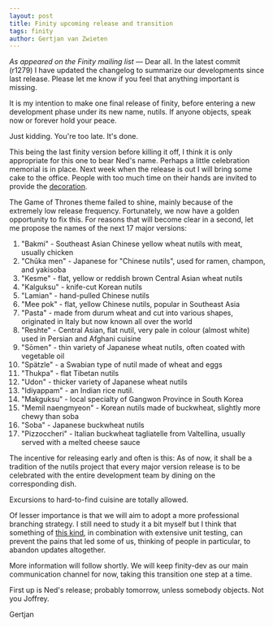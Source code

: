 ```yaml
---
layout: post
title: Finity upcoming release and transition
tags: finity
author: Gertjan van Zwieten
---
```


_As appeared on the Finity mailing list_ &mdash; Dear all. In the latest commit
(r1279) I have updated the changelog to summarize our developments since last
release. Please let me know if you feel that anything important is missing.

It is my intention to make one final release of finity, before entering a new
development phase under its new name, nutils. If anyone objects, speak now or
forever hold your peace.

Just kidding. You're too late. It's done.

This being the last finity version before killing it off, I think it is only
appropriate for this one to bear Ned's name. Perhaps a little celebration
memorial is in place. Next week when the release is out I will bring some cake
to the office. People with too much time on their hands are invited to provide
the [decoration](http://notyourmommascookie.com/2012/04/game-of-thrones-cake-pops/).

The Game of Thrones theme failed to shine, mainly because of the extremely low
release frequency. Fortunately, we now have a golden opportunity to fix this.
For reasons that will become clear in a second, let me propose the names of the
next 17 major versions:

 01. "Bakmi" - Southeast Asian Chinese yellow wheat nutils with meat, usually chicken
 02. "Chūka men" - Japanese for "Chinese nutils", used for ramen, champon, and yakisoba
 03. "Kesme" - flat, yellow or reddish brown Central Asian wheat nutils
 04. "Kalguksu" - knife-cut Korean nutils
 05. "Lamian" - hand-pulled Chinese nutils
 06. "Mee pok" - flat, yellow Chinese nutils, popular in Southeast Asia
 07. "Pasta" - made from durum wheat and cut into various shapes, originated in Italy but now known all over the world
 08. "Reshte" - Central Asian, flat nutil, very pale in colour (almost white) used in Persian and Afghani cuisine
 09. "Sōmen" - thin variety of Japanese wheat nutils, often coated with vegetable oil
 10. "Spätzle" - a Swabian type of nutil made of wheat and eggs
 11. "Thukpa" - flat Tibetan nutils
 12. "Udon" - thicker variety of Japanese wheat nutils
 13. "Idiyappam" - an Indian rice nutil.
 14. "Makguksu" - local specialty of Gangwon Province in South Korea
 15. "Memil naengmyeon" - Korean nutils made of buckwheat, slightly more chewy than soba
 16. "Soba" - Japanese buckwheat nutils
 17. "Pizzoccheri" - Italian buckwheat tagliatelle from Valtellina, usually served with a melted cheese sauce

The incentive for releasing early and often is this: As of now, it shall be a
tradition of the nutils project that every major version release is to be
celebrated with the entire development team by dining on the corresponding
dish.

Excursions to hard-to-find cuisine are totally allowed.

Of lesser importance is that we will aim to adopt a more professional branching
strategy. I still need to study it a bit myself but I think that something of
[this kind](http://nvie.com/posts/a-successful-git-branching-model/), in
combination with extensive unit testing, can prevent the pains that led some of
us, thinking of people in particular, to abandon updates altogether.

More information will follow shortly. We will keep finity-dev as our main
communication channel for now, taking this transition one step at a time.

First up is Ned's release; probably tomorrow, unless somebody objects. Not you
Joffrey.

Gertjan
